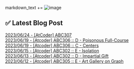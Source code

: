 

markdown_text += ![image](https://user-images.githubusercontent.com/76645095/162124599-f9d701d6-e523-49c4-a6ce-193dc38f1026.png)

## ✅ Latest Blog Post

[2023/06/24 - [AtCoder] ABC307](https://jojaeng2.tistory.com/98) <br/>
[2023/06/19 - [Atcoder] ABC306 :: D - Poisonous Full-Course](https://jojaeng2.tistory.com/97) <br/>
[2023/06/19 - [Atcoder] ABC306 :: C - Centers](https://jojaeng2.tistory.com/96) <br/>
[2023/06/15 - [Atcoder] ABC302 :: E - Isolation](https://jojaeng2.tistory.com/95) <br/>
[2023/06/13 - [Atcoder] ABC302 :: D - Impartial Gift](https://jojaeng2.tistory.com/94) <br/>
[2023/06/12 - [Atcoder] ABC305 :: E - Art Gallery on Graph](https://jojaeng2.tistory.com/93) <br/>

